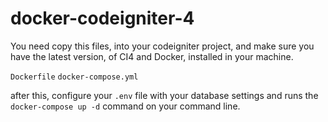 # docker-codeigniter-4
You need copy this files, into your codeigniter project, and make sure you have the latest version, of CI4 and Docker, installed in your machine.

`Dockerfile`
`docker-compose.yml`

after this, configure your `.env` file with your database settings and runs the `docker-compose up -d` command on your command line.
